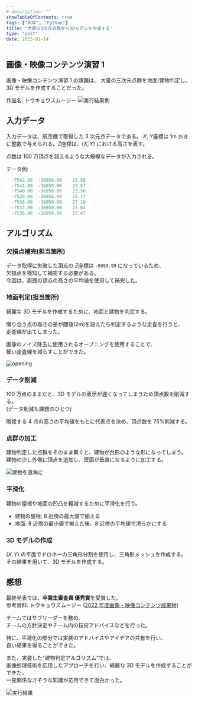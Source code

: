 ```yaml
---
# description: ""
showTableOfContents: true
tags: ["大学", "Python"]
title: "大量の3次元点群から3Dモデルを作成する"
type: "post"
date: 2023-01-14
---
```


## 画像・映像コンテンツ演習 1

画像・映像コンテンツ演習 1 の課題は、
大量の三次元点群を地面/建物判定し、3D モデルを作成することだった。

作品名: トウキョウスムージー
![実行結果例](/Portfolio/images/posts/pointcloud_to_3d/result.png)

## 入力データ

入力データは、航空機で取得した 3 次元点データである。
$X$, $Y$座標は 1m おきに整数で与えられる。$Z$座標は、$(X, Y)$ における高さを表す。

点数は 100 万頂点を超えるような大規模なデータが入力される。

データ例:

```c++
  -7542.00  -36050.00    23.56
  -7541.00  -36050.00    23.57
  -7540.00  -36050.00    23.56
  -7539.00  -36050.00    25.17
  -7538.00  -36050.00    27.10
  -7537.00  -36050.00    27.64
  -7536.00  -36050.00    27.47
```

## アルゴリズム

### 欠損点補完(担当箇所)

データ取得に失敗した頂点の $Z$座標は `-9999.99` になっているため、\
欠損点を検知して補完する必要がある。\
今回は、周囲の頂点の高さの平均値を使用して補完した。

### 地面判定(担当箇所)

綺麗な 3D モデルを作成するために、地面と建物を判定する。

隣り合う点の高さの差が閾値(2m)を超えたら判定するような走査を行うと、\
走査線が出てしまった。

画像のノイズ除去に使用されるオープニングを使用することで、\
細い走査線を減らすことができた。

![opening](/Portfolio/images/posts/pointcloud_to_3d/opening.png)

### データ削減

100 万点のままだと、3D モデルの表示が遅くなってしまうため頂点数を削減する。\
(データ削減も課題のひとつ)

隣接する 4 点の高さの平均値をもとに代表点を決め、頂点数を 75%削減する。

### 点群の加工

建物判定した点群をそのまま繋ぐと、建物が台形のような形になってしまう。\
建物の少し外側に頂点を追加し、壁面が垂直になるように加工する。

![建物を直角に](/Portfolio/images/posts/pointcloud_to_3d/anchor.png)

### 平滑化

建物の屋根や地面の凹凸を軽減するために平滑化を行う。

-   建物の屋根: 8 近傍の最大値で揃える
-   地面: 8 近傍の最小値で揃えた後、8 近傍の平均値で滑らかにする

### 3D モデルの作成

$(X, Y)$ の平面でドロネーの三角形分割を使用し、三角形メッシュを作成する。\
その結果を用いて、3D モデルを作成する。

## 感想

最終発表では、**卒業生審査員 優秀賞**を受賞した。\
参考資料: トウキョウスムージー ([2022 年度画像・映像コンテンツ成果物](https://sites.google.com/g.chuo-u.ac.jp/cuise/classes/2022?authuser=0#h.gnxrkucrnssx))

チームではサブリーダーを務め、\
チームの方針決定やチーム内の技術アドバイスなどを行った。

特に、平滑化の部分では実装のアドバイスやアイデアの共有を行い、\
良い結果を得ることができた。

また、実装した"建物判定アルゴリズム"では、\
画像処理技術を応用したアプローチを行い、綺麗な 3D モデルを作成することができた。\
一見関係なさそうな知識が応用できて面白かった。

![実行結果](/Portfolio/images/posts/pointcloud_to_3d/result_zoom.png)
